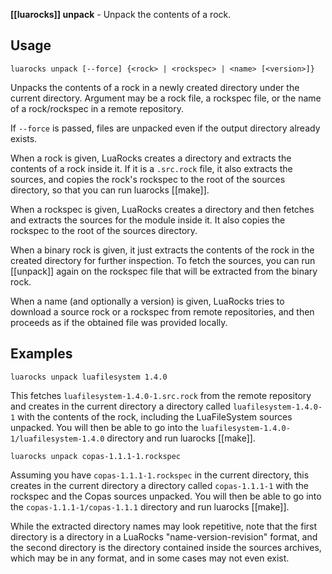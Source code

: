 **[[luarocks]] unpack** - Unpack the contents of a rock.

## Usage

`luarocks unpack [--force] {<rock> | <rockspec> | <name> [<version>]}`

Unpacks the contents of a rock in a newly created directory under the current directory. Argument may be a rock file, a rockspec file, or the name of a rock/rockspec in a remote repository.

If `--force` is passed, files are unpacked even if the output directory already exists.

When a rock is given, LuaRocks creates a directory and extracts the contents of a rock inside it. If it is a `.src.rock` file, it also extracts the sources, and copies the rock's rockspec to the root of the sources directory, so that you can run luarocks [[make]].

When a rockspec is given, LuaRocks creates a directory and then fetches and extracts the sources for the module inside it. It also copies the rockspec to the root of the sources directory.

When a binary rock is given, it just extracts the contents of the rock in the created directory for further inspection. To fetch the sources, you can run [[unpack]] again on the rockspec file that will be extracted from the binary rock.

When a name (and optionally a version) is given, LuaRocks tries to download a source rock or a rockspec from remote repositories, and then proceeds as if the obtained file was provided locally.

## Examples

```
luarocks unpack luafilesystem 1.4.0
```

This fetches `luafilesystem-1.4.0-1.src.rock` from the remote repository and creates in the current directory a directory called `luafilesystem-1.4.0-1` with the contents of the rock, including the LuaFileSystem sources unpacked. You will then be able to
go into the `luafilesystem-1.4.0-1/luafilesystem-1.4.0` directory and run luarocks [[make]].

```
luarocks unpack copas-1.1.1-1.rockspec
```

Assuming you have `copas-1.1.1-1.rockspec` in the current directory, this creates in the current directory a directory called `copas-1.1.1-1` with the rockspec and the Copas sources unpacked. You will then be able to go into the `copas-1.1.1-1/copas-1.1.1` directory and run luarocks [[make]].

While the extracted directory names may look repetitive, note that the first directory is a directory in a LuaRocks "name-version-revision" format, and the second directory is the directory contained inside the sources archives, which may be in any format, and in some cases may not even exist.

